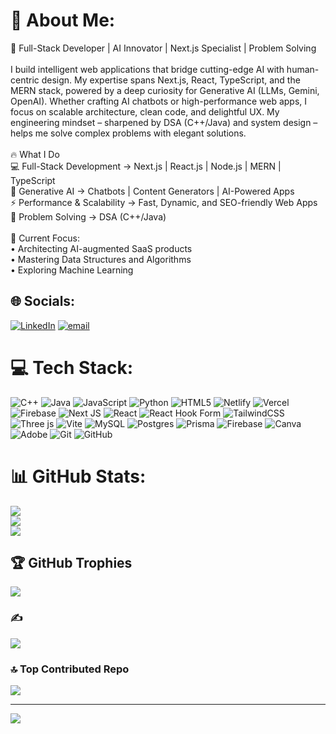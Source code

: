 # 💫 About Me:
🚀 Full-Stack Developer | AI Innovator | Next.js Specialist | Problem Solving<br><br>I build intelligent web applications that bridge cutting-edge AI with human-centric design. My expertise spans Next.js, React, TypeScript, and the MERN stack, powered by a deep curiosity for Generative AI (LLMs, Gemini, OpenAI). Whether crafting AI chatbots or high-performance web apps, I focus on scalable architecture, clean code, and delightful UX. My engineering mindset – sharpened by DSA (C++/Java) and system design – helps me solve complex problems with elegant solutions.<br><br>🔥 What I Do<br>💻 Full-Stack Development → Next.js | React.js | Node.js | MERN | TypeScript<br>🤖 Generative AI → Chatbots | Content Generators | AI-Powered Apps<br>⚡ Performance & Scalability → Fast, Dynamic, and SEO-friendly Web Apps<br>🧩 Problem Solving → DSA (C++/Java)<br><br>🌱 Current Focus:<br>• Architecting AI-augmented SaaS products<br>• Mastering Data Structures and Algorithms<br>• Exploring Machine Learning


## 🌐 Socials:
[![LinkedIn](https://img.shields.io/badge/LinkedIn-%230077B5.svg?logo=linkedin&logoColor=white)](https://linkedin.com/in/www.linkedin.com/in/priyanshu-paul-59221228a) [![email](https://img.shields.io/badge/Email-D14836?logo=gmail&logoColor=white)](mailto:paulpriyanshu704@gmail.com) 

# 💻 Tech Stack:
![C++](https://img.shields.io/badge/c++-%2300599C.svg?style=plastic&logo=c%2B%2B&logoColor=white) ![Java](https://img.shields.io/badge/java-%23ED8B00.svg?style=plastic&logo=openjdk&logoColor=white) ![JavaScript](https://img.shields.io/badge/javascript-%23323330.svg?style=plastic&logo=javascript&logoColor=%23F7DF1E) ![Python](https://img.shields.io/badge/python-3670A0?style=plastic&logo=python&logoColor=ffdd54) ![HTML5](https://img.shields.io/badge/html5-%23E34F26.svg?style=plastic&logo=html5&logoColor=white) ![Netlify](https://img.shields.io/badge/netlify-%23000000.svg?style=plastic&logo=netlify&logoColor=#00C7B7) ![Vercel](https://img.shields.io/badge/vercel-%23000000.svg?style=plastic&logo=vercel&logoColor=white) ![Firebase](https://img.shields.io/badge/firebase-%23039BE5.svg?style=plastic&logo=firebase) ![Next JS](https://img.shields.io/badge/Next-black?style=plastic&logo=next.js&logoColor=white) ![React](https://img.shields.io/badge/react-%2320232a.svg?style=plastic&logo=react&logoColor=%2361DAFB) ![React Hook Form](https://img.shields.io/badge/React%20Hook%20Form-%23EC5990.svg?style=plastic&logo=reacthookform&logoColor=white) ![TailwindCSS](https://img.shields.io/badge/tailwindcss-%2338B2AC.svg?style=plastic&logo=tailwind-css&logoColor=white) ![Three js](https://img.shields.io/badge/threejs-black?style=plastic&logo=three.js&logoColor=white) ![Vite](https://img.shields.io/badge/vite-%23646CFF.svg?style=plastic&logo=vite&logoColor=white) ![MySQL](https://img.shields.io/badge/mysql-4479A1.svg?style=plastic&logo=mysql&logoColor=white) ![Postgres](https://img.shields.io/badge/postgres-%23316192.svg?style=plastic&logo=postgresql&logoColor=white) ![Prisma](https://img.shields.io/badge/Prisma-3982CE?style=plastic&logo=Prisma&logoColor=white) ![Firebase](https://img.shields.io/badge/firebase-a08021?style=plastic&logo=firebase&logoColor=ffcd34) ![Canva](https://img.shields.io/badge/Canva-%2300C4CC.svg?style=plastic&logo=Canva&logoColor=white) ![Adobe](https://img.shields.io/badge/adobe-%23FF0000.svg?style=plastic&logo=adobe&logoColor=white) ![Git](https://img.shields.io/badge/git-%23F05033.svg?style=plastic&logo=git&logoColor=white) ![GitHub](https://img.shields.io/badge/github-%23121011.svg?style=plastic&logo=github&logoColor=white)
# 📊 GitHub Stats:
![](https://github-readme-stats.vercel.app/api?username=priyanshu09102003&theme=dark&hide_border=false&include_all_commits=false&count_private=false)<br/>
![](https://nirzak-streak-stats.vercel.app/?user=priyanshu09102003&theme=dark&hide_border=false)<br/>
![](https://github-readme-stats.vercel.app/api/top-langs/?username=priyanshu09102003&theme=dark&hide_border=false&include_all_commits=false&count_private=false&layout=compact)

## 🏆 GitHub Trophies
![](https://github-profile-trophy.vercel.app/?username=priyanshu09102003&theme=radical&no-frame=false&no-bg=false&margin-w=4)

### ✍️ 
![](https://quotes-github-readme.vercel.app/api?type=horizontal&theme=radical)

### 🔝 Top Contributed Repo
![](https://github-contributor-stats.vercel.app/api?username=priyanshu09102003&limit=5&theme=dark&combine_all_yearly_contributions=true)

---
[![](https://visitcount.itsvg.in/api?id=priyanshu09102003&icon=0&color=0)](https://visitcount.itsvg.in)

<!-- Proudly created with GPRM ( https://gprm.itsvg.in ) -->
